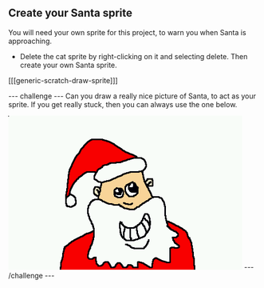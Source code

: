 ## Create your Santa sprite

You will need your own sprite for this project, to warn you when Santa is approaching.

- Delete the cat sprite by right-clicking on it and selecting delete. Then create your own Santa sprite.

[[[generic-scratch-draw-sprite]]]

--- challenge ---
Can you draw a really nice picture of Santa, to act as your sprite.
If you get really stuck, then you can always use the one below.

![santa](images/santa-icon.png)
--- /challenge ---
